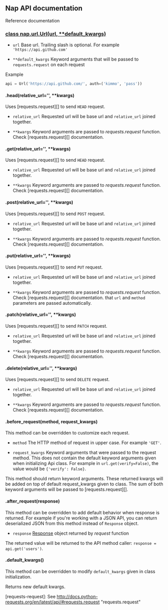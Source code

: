 ## Nap API documentation

Reference documentation

### [class nap.url.Url(url, \*\*default_kwargs)](/nap/url.py#L20)

* `url`
    Base url. Trailing slash is optional.
    For example `'https://api.github.com'`

* `**default_kwargs`
    Keyword arguments that will be passed to
    `requests.request` on each request

Example
```python
api = Url('https://api.github.com/', auth=('kimmo', 'pass'))
```

#### .head(relative_url='', **kwargs)

Uses [requests.request][] to send `HEAD` request.

* `relative_url`
    Requested url will be base url and `relative_url` joined together.

* `**kwargs`
    Keyword arguments are passed to *requests.request* function.
    Check [requests.request][] documentation.

#### .get(relative_url='', **kwargs)

Uses [requests.request][] to send `HEAD` request.

* `relative_url`
    Requested url will be base url and `relative_url` joined together.

* `**kwargs`
    Keyword arguments are passed to *requests.request* function.
    Check [requests.request][] documentation.

#### .post(relative_url='', **kwargs)

Uses [requests.request][] to send `POST` request.

* `relative_url`
    Requested url will be base url and `relative_url` joined together.

* `**kwargs`
    Keyword arguments are passed to *requests.request* function.
    Check [requests.request][] documentation.

#### .put(relative_url='', **kwargs)

Uses [requests.request][] to send `PUT` request.

* `relative_url`
    Requested url will be base url and `relative_url` joined together.

* `**kwargs`
    Keyword arguments are passed to *requests.request* function.
    Check [requests.request][] documentation. that `url` and `method` parameters are passed automatically.

#### .patch(relative_url='', **kwargs)

Uses [requests.request][] to send `PATCH` request.

* `relative_url`
    Requested url will be base url and `relative_url` joined together.

* `**kwargs`
    Keyword arguments are passed to *requests.request* function.
    Check [requests.request][] documentation.

#### .delete(relative_url='', **kwargs)

Uses [requests.request][] to send `DELETE` request.

* `relative_url`
    Requested url will be base url and `relative_url` joined together.

* `**kwargs`
    Keyword arguments are passed to *requests.request* function.
    Check [requests.request][] documentation.

#### .before_request(method, request_kwargs)

This method can be overridden to customize each request.

* `method`
    The HTTP method of request in upper case. For example `'GET'`.

* `request_kwargs`
    Keyword arguments that were passed to the request method.
    This does not contain the default keyword arguments given when
    initializing Api class. For example in `url.get(verify=False)`,
    the value would be `{'verify': False}`.

This method should return keyword arguments. These returned kwargs will be
added on top of default request_kwargs given to class. The sum of both keyword
arguments will be passed to [requests.request][].

#### .after_request(response)

This method can be overridden to add default behavior when response
is returned. For example if you're working with a JSON API, you can
return deserialized JSON from this method instead of `Response` object.

* `response`
    [Response](http://docs.python-requests.org/en/latest/api/#requests.Response)
    object returned by *request* function

The returned value will be returned to the API method caller:
`response = api.get('users')`.

#### .default_kwargs()

This method can be overridden to modify `default_kwargs` given in class initialization.

Returns new default kwargs.


[requests-request]: See http://docs.python-requests.org/en/latest/api/#requests.request     "requests.request"
